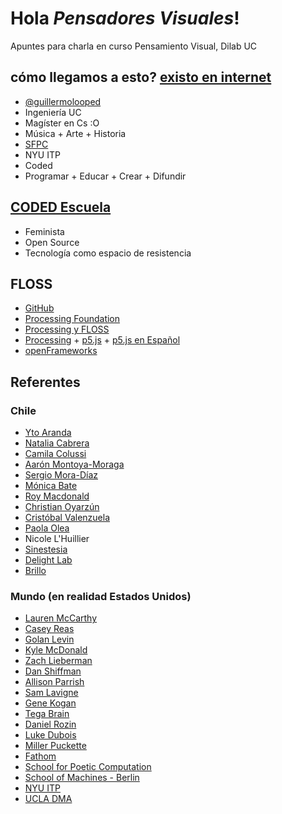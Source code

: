# Hola *Pensadores Visuales*!
Apuntes para charla en curso Pensamiento Visual, Dilab UC

## cómo llegamos a esto? [existo en internet](http://guillemontecinos.cl/)
* [@guillermolooped](https://www.instagram.com/guillermolooped/)
* Ingeniería UC
* Magíster en Cs :O
* Música + Arte + Historia
* [SFPC](http://sfpc.io/)
* NYU ITP
* Coded
* Programar + Educar + Crear + Difundir

## [CODED Escuela](http://codedescuela.cl/)
* Feminista
* Open Source
* Tecnología como espacio de resistencia

## FLOSS
* [GitHub](https://github.com/)
* [Processing Foundation](https://processingfoundation.org/)
* [Processing y FLOSS](https://medium.com/processing-foundation/processing-and-floss-d35aa4607f4c)
* [Processing](https://processing.org/) + [p5.js](https://p5js.org/es/) + [p5.js en Español](https://processingfoundation.press/)
* [openFrameworks](http://openframeworks.cc/)


## Referentes
### Chile
* [Yto Aranda](http://yto.cl/)
* [Natalia Cabrera](https://www.nataliacabrera.com/)
* [Camila Colussi](https://www.camilacolussi.com/)
* [Aarón Montoya-Moraga](http://montoyamoraga.io/)
* [Sergio Mora-Díaz](http://www.sergiomoradiaz.com/)
* [Mónica Bate](http://etab.cl/monica-bate/)
* [Roy Macdonald](http://roymacdonald.github.io/)
* [Christian Oyarzún](http://www.error404.cl/)
* [Cristóbal Valenzuela](https://cvalenzuelab.com/)
* [Paola Olea](http://www.paoolea.com/)
* Nicole L'Huillier
* [Sinestesia](http://sinestesia.cc/)
* [Delight Lab](https://delightlab.com/)
* [Brillo](http://brillocolectivo.com/)

### Mundo (en realidad Estados Unidos)
* [Lauren McCarthy](http://lauren-mccarthy.com/)
* [Casey Reas](http://reas.com/)
* [Golan Levin](http://www.flong.com/)
* [Kyle McDonald](http://www.kylemcdonald.net/)
* [Zach Lieberman](https://www.instagram.com/zach.lieberman/?hl=es-la)
* [Dan Shiffman](http://shiffman.net/)
* [Allison Parrish](https://www.decontextualize.com/)
* [Sam Lavigne](http://lav.io/)
* [Gene Kogan](http://genekogan.com/)
* [Tega Brain](http://tegabrain.com/)
* [Daniel Rozin](http://www.smoothware.com/danny/)
* [Luke Dubois](http://lukedubois.com/)
* [Miller Puckette](http://msp.ucsd.edu/)
* [Fathom](https://fathom.info/)
* [School for Poetic Computation](http://sfpc.io/)
* [School of Machines - Berlin](http://schoolofma.org/)
* [NYU ITP](https://tisch.nyu.edu/itp)
* [UCLA DMA](http://dma.ucla.edu/)
